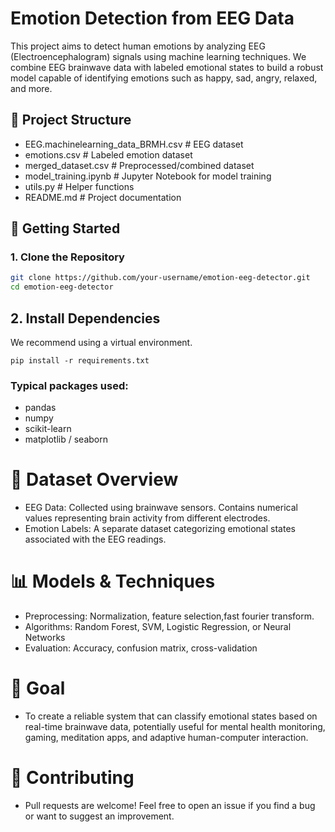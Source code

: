 # Emotion Detection from EEG Data

This project aims to detect human emotions by analyzing EEG (Electroencephalogram) signals using machine learning techniques. We combine EEG brainwave data with labeled emotional states to build a robust model capable of identifying emotions such as happy, sad, angry, relaxed, and more.

## 📁 Project Structure
- EEG.machinelearning_data_BRMH.csv # EEG dataset<br/>
- emotions.csv # Labeled emotion dataset 
- merged_dataset.csv # Preprocessed/combined dataset 
- model_training.ipynb # Jupyter Notebook for model training 
- utils.py # Helper functions 
- README.md # Project documentation 

## 🚀 Getting Started

### 1. Clone the Repository

```bash
git clone https://github.com/your-username/emotion-eeg-detector.git
cd emotion-eeg-detector
```
## 2. Install Dependencies
We recommend using a virtual environment.

```
pip install -r requirements.txt
```
### Typical packages used:

- pandas
- numpy
- scikit-learn
- matplotlib / seaborn

# 🧠 Dataset Overview
- EEG Data: Collected using brainwave sensors. Contains numerical values representing brain activity from different electrodes.
- Emotion Labels: A separate dataset categorizing emotional states associated with the EEG readings.

# 📊 Models & Techniques
- Preprocessing: Normalization, feature selection,fast fourier transform.
- Algorithms: Random Forest, SVM, Logistic Regression, or Neural Networks
- Evaluation: Accuracy, confusion matrix, cross-validation

# 🔮 Goal
- To create a reliable system that can classify emotional states based on real-time brainwave data, potentially useful for mental health monitoring, gaming, meditation apps, and adaptive human-computer interaction.

# 🤝 Contributing
- Pull requests are welcome! Feel free to open an issue if you find a bug or want to suggest an improvement.
